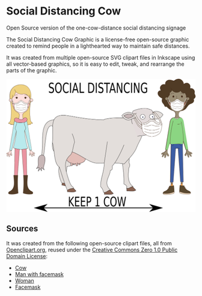 # Social Distancing Cow
Open Source version of the one-cow-distance social distancing signage

The Social Distancing Cow Graphic is a license-free open-source graphic created to remind people in a lighthearted way to maintain safe distances.

It was created from multiple open-source SVG clipart files in Inkscape using all vector-based graphics, so it is easy to edit, tweak, and rearrange the parts of the graphic.

![Social Distancing Cow Graphic .PNG](SocialDistancingCow_20200921.png)

## Sources

It was created from the following open-source clipart files, all from [Openclipart.org](https://openclipart.org/), reused under the [Creative Commons Zero 1.0 Public Domain License](http://creativecommons.org/publicdomain/zero/1.0/):

* [Cow](https://openclipart.org/detail/288025/holly-cow)
* [Man with facemask](https://openclipart.org/detail/320241/man-with-a-face-mask)
* [Woman](https://openclipart.org/detail/308239/funny-woman)
* [Facemask](https://openclipart.org/detail/319813/medical-face-mask)

